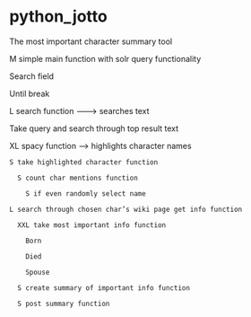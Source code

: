 # python_jotto

The most important character summary tool

 

M simple main function with solr query functionality 

  Search field 

  Until break 

 

L search function ---> searches text 

  Take query and search through top result text 

  XL spacy function --> highlights character names 

    S take highlighted character function 

      S count char mentions function 

        S if even randomly select name 

    L search through chosen char’s wiki page get info function  

      XXL take most important info function  

        Born 

        Died 

        Spouse 

      S create summary of important info function 

      S post summary function 
